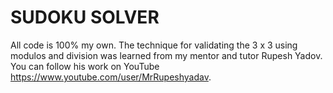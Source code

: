 # SUDOKU SOLVER
All code is 100% my own. The technique for validating the 3 x 3 using modulos and division was learned from my mentor and tutor Rupesh Yadov. You can follow his work on YouTube https://www.youtube.com/user/MrRupeshyadav. 
